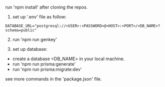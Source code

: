 run 'npm install' after cloning the repos.

1. set up '.env' file as follow:

```env
DATABASE_URL="postgresql://<USER>:<PASSWORD>@<HOST>:<PORT>/<DB_NAME>?schema=public"
```
2. run 'npm run genkey'

3. set up database:

- create a database <DB_NAME> in your local machine.
- run 'npm run prisma:generate'
- run 'npm run prisma:migrate:dev'

see more commands in the 'package.json' file.
